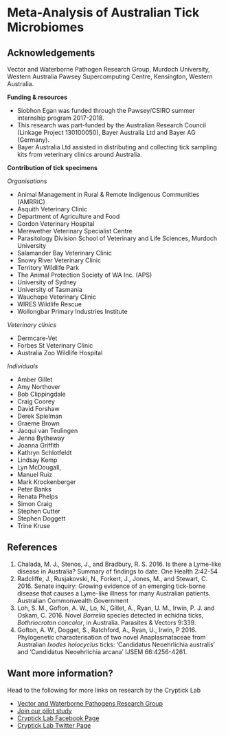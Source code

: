 # Meta-Analysis of Australian Tick Microbiomes

## Acknowledgements

Vector and Waterborne Pathogen Research Group, Murdoch University, Western Australia
Pawsey Supercomputing Centre, Kensington, Western Australia.

**Funding & resources**
- Siobhon Egan was funded through the Pawsey/CSIRO summer internship program 2017-2018.
- This research was part-funded by the Australian Research Council (Linkage Project
130100050), Bayer Australia Ltd and Bayer AG (Germany).
- Bayer Australia Ltd assisted in distributing and collecting tick sampling kits from veterinary clinics around Australia.

**Contribution of tick specimens**

_Organisations_
- Animal Management in Rural & Remote Indigenous Communities (AMRRIC)
- Asquith Veterinary Clinic
- Department of Agriculture and Food
- Gordon Veterinary Hospital
- Merewether Veterinary Specialist Centre
- Parasitology Division School of Veterinary and Life Sciences, Murdoch University
- Salamander Bay Veterinary Clinic
- Snowy River Veterinary Clinic
- Territory Wildlife Park
- The Animal Protection Society of WA Inc. (APS)
- University of Sydney
- University of Tasmania
- Wauchope Veterinary Clinic
- WIRES Wildlife Rescue
- Wollongbar Primary Industries Institute

_Veterinary clinics_
- Dermcare-Vet
- Forbes St Veterinary Clinic
- Australia Zoo Wildlife Hospital

_Individuals_
- Amber Gillet
- Amy Northover
- Bob Clippingdale
- Craig Coorey
- David Forshaw
- Derek Spielman
- Graeme Brown
- Jacqui van Teulingen
- Jenna Bytheway
- Joanna Griffith
- Kathryn Schlotfeldt
- Lindsay Kemp
- Lyn McDougall,
- Manuel Ruiz
- Mark Krockenberger
- Peter Banks
- Renata Phelps
- Simon Craig
- Stephen Cutter
- Stephen Doggett
- Trine Kruse

## References
1. Chalada, M. J., Stenos, J., and Bradbury, R. S. 2016. Is there a Lyme-like disease in Australia? Summary of findings to date. One Health 2:42-54
2. Radcliffe, J., Rusjakovski, N., Forkert, J., Jones, M., and Stewart, C. 2016. Senate inquiry: Growing evidence of an emerging tick-borne disease that causes a Lyme-like illness for many Australian patients. Australian Commonwealth Government
3. Loh, S. M., Gofton, A. W., Lo, N., Gillet, A., Ryan, U. M., Irwin, P. J. and Oskam, C. 2016. Novel _Borrelia_ species detected in echidna ticks, _Bothriocroton concolor_, in Australia. Parasites & Vectors 9:339.
4. Gofton, A. W., Dogget, S., Ratchford, A., Ryan, U., Irwin, P 2016. Phylogenetic characterisation of two novel Anaplasmataceae from Australian _Ixodes holocyclus_ ticks: ‘Candidatus Neoehrlichia australis’ and ‘Candidatus Neoehrlichia arcana’ IJSEM 66:4256-4261.

## Want more information?

Head to the following for more links on research by the Cryptick Lab

- [Vector and Waterborne Pathogens Research Group](http://www.murdoch.edu.au/Research-capabilities/Vector-and-Waterborne-Pathogens-Group/)
- [Join our pilot study](http://www.murdoch.edu.au/Research-capabilities/Vector-and-Waterborne-Pathogens-Group/Pilot-Study/)
- [Cryptick Lab Facebook Page](https://www.facebook.com/crypticklab/)
- [Cryptick Lab Twitter Page](https://twitter.com/cryptick_lab)

